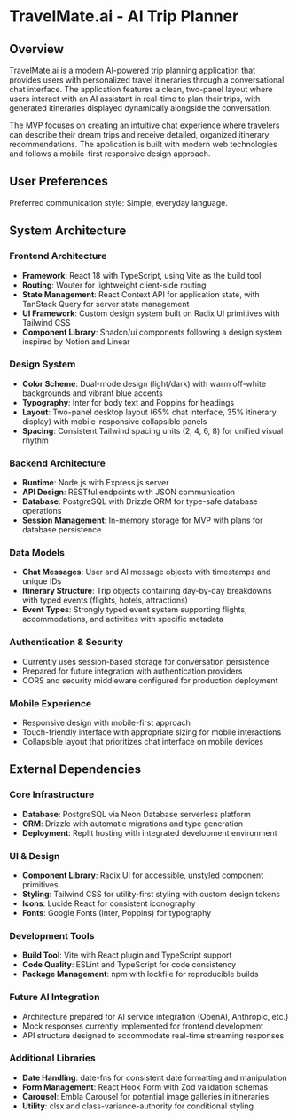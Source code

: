 # TravelMate.ai - AI Trip Planner

## Overview

TravelMate.ai is a modern AI-powered trip planning application that provides users with personalized travel itineraries through a conversational chat interface. The application features a clean, two-panel layout where users interact with an AI assistant in real-time to plan their trips, with generated itineraries displayed dynamically alongside the conversation.

The MVP focuses on creating an intuitive chat experience where travelers can describe their dream trips and receive detailed, organized itinerary recommendations. The application is built with modern web technologies and follows a mobile-first responsive design approach.

## User Preferences

Preferred communication style: Simple, everyday language.

## System Architecture

### Frontend Architecture
- **Framework**: React 18 with TypeScript, using Vite as the build tool
- **Routing**: Wouter for lightweight client-side routing
- **State Management**: React Context API for application state, with TanStack Query for server state management
- **UI Framework**: Custom design system built on Radix UI primitives with Tailwind CSS
- **Component Library**: Shadcn/ui components following a design system inspired by Notion and Linear

### Design System
- **Color Scheme**: Dual-mode design (light/dark) with warm off-white backgrounds and vibrant blue accents
- **Typography**: Inter for body text and Poppins for headings
- **Layout**: Two-panel desktop layout (65% chat interface, 35% itinerary display) with mobile-responsive collapsible panels
- **Spacing**: Consistent Tailwind spacing units (2, 4, 6, 8) for unified visual rhythm

### Backend Architecture
- **Runtime**: Node.js with Express.js server
- **API Design**: RESTful endpoints with JSON communication
- **Database**: PostgreSQL with Drizzle ORM for type-safe database operations
- **Session Management**: In-memory storage for MVP with plans for database persistence

### Data Models
- **Chat Messages**: User and AI message objects with timestamps and unique IDs
- **Itinerary Structure**: Trip objects containing day-by-day breakdowns with typed events (flights, hotels, attractions)
- **Event Types**: Strongly typed event system supporting flights, accommodations, and activities with specific metadata

### Authentication & Security
- Currently uses session-based storage for conversation persistence
- Prepared for future integration with authentication providers
- CORS and security middleware configured for production deployment

### Mobile Experience
- Responsive design with mobile-first approach
- Touch-friendly interface with appropriate sizing for mobile interactions
- Collapsible layout that prioritizes chat interface on mobile devices

## External Dependencies

### Core Infrastructure
- **Database**: PostgreSQL via Neon Database serverless platform
- **ORM**: Drizzle with automatic migrations and type generation
- **Deployment**: Replit hosting with integrated development environment

### UI & Design
- **Component Library**: Radix UI for accessible, unstyled component primitives
- **Styling**: Tailwind CSS for utility-first styling with custom design tokens
- **Icons**: Lucide React for consistent iconography
- **Fonts**: Google Fonts (Inter, Poppins) for typography

### Development Tools
- **Build Tool**: Vite with React plugin and TypeScript support
- **Code Quality**: ESLint and TypeScript for code consistency
- **Package Management**: npm with lockfile for reproducible builds

### Future AI Integration
- Architecture prepared for AI service integration (OpenAI, Anthropic, etc.)
- Mock responses currently implemented for frontend development
- API structure designed to accommodate real-time streaming responses

### Additional Libraries
- **Date Handling**: date-fns for consistent date formatting and manipulation
- **Form Management**: React Hook Form with Zod validation schemas
- **Carousel**: Embla Carousel for potential image galleries in itineraries
- **Utility**: clsx and class-variance-authority for conditional styling
